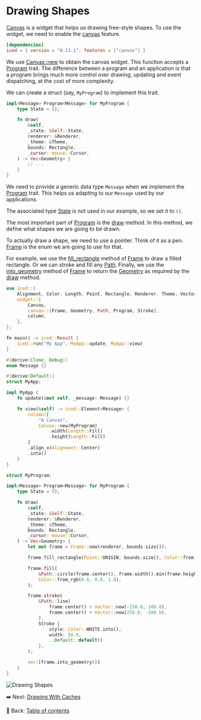 # Drawing Shapes

[Canvas](https://docs.rs/iced/0.13.1/iced/widget/canvas/struct.Canvas.html) is a widget that helps us drawing free-style shapes.
To use the widget, we need to enable the [canvas](https://docs.rs/crate/iced/0.13.1/features#canvas) feature.

```toml
[dependencies]
iced = { version = "0.13.1", features = ["canvas"] }
```

We use [Canvas::new](https://docs.rs/iced/0.13.1/iced/widget/canvas/struct.Canvas.html#method.new) to obtain the canvas widget. This function accepts a [Program](https://docs.rs/iced/0.13.1/iced/widget/canvas/trait.Program.html) trait. The difference between a program and an application is that a program brings much more control over drawing, updating and event dispatching, at the cost of more complexity.

We can create a struct (say, `MyProgram`) to implement this trait.

```rust
impl<Message> Program<Message> for MyProgram {
    type State = ();

    fn draw(
        &self,
        _state: &Self::State,
        renderer: &Renderer,
        _theme: &Theme,
        bounds: Rectangle,
        _cursor: mouse::Cursor,
    ) -> Vec<Geometry> {
        // ...
    }
}
```

We need to provide a generic data type `Message` when we implement the [Program](https://docs.rs/iced/0.13.1/iced/widget/canvas/trait.Program.html) trait. This helps us adapting to our `Message` used by our applications.

The associated type [State](https://docs.rs/iced/0.13.1/iced/widget/canvas/trait.Program.html#associatedtype.State) is not used in our example, so we set it to `()`.

The most important part of [Program](https://docs.rs/iced/0.13.1/iced/widget/canvas/trait.Program.html) is the [draw](https://docs.rs/iced/0.13.1/iced/widget/canvas/trait.Program.html#tymethod.draw) method.
In this method, we define what shapes we are going to be drawn.

To actually draw a shape, we need to use a pointer. Think of it as a pen. [Frame](https://docs.rs/iced/0.13.1/iced/widget/canvas/type.Frame.html) is the enum we are going to use for that.

For example, we use the [fill_rectangle](https://docs.rs/iced/0.13.1/iced/widget/canvas/type.Frame.html#method.fill_rectangle) method of [Frame](https://docs.rs/iced/0.13.1/iced/widget/canvas/type.Frame.html) to draw a filled rectangle.
Or we can stroke and fill any [Path](https://docs.rs/iced/0.13.1/iced/widget/canvas/struct.Path.html).
Finally, we use the [into_geometry](https://docs.rs/iced/0.13.1/iced/widget/canvas/type.Frame.html#method.into_geometry) method of [Frame](https://docs.rs/iced/0.13.1/iced/widget/canvas/type.Frame.html) to return the [Geometry](https://docs.rs/iced/0.13.1/iced/widget/canvas/type.Geometry.html) as required by the [draw](https://docs.rs/iced/0.13.1/iced/widget/canvas/trait.Program.html#tymethod.draw) method.

```rust
use iced::{
    Alignment, Color, Length, Point, Rectangle, Renderer, Theme, Vector, mouse,
    widget::{
        Canvas,
        canvas::{Frame, Geometry, Path, Program, Stroke},
        column,
    },
};

fn main() -> iced::Result {
    iced::run("My App", MyApp::update, MyApp::view)
}

#[derive(Clone, Debug)]
enum Message {}

#[derive(Default)]
struct MyApp;

impl MyApp {
    fn update(&mut self, _message: Message) {}

    fn view(&self) -> iced::Element<Message> {
        column![
            "A Canvas",
            Canvas::new(MyProgram)
                .width(Length::Fill)
                .height(Length::Fill)
        ]
        .align_x(Alignment::Center)
        .into()
    }
}

struct MyProgram;

impl<Message> Program<Message> for MyProgram {
    type State = ();

    fn draw(
        &self,
        _state: &Self::State,
        renderer: &Renderer,
        _theme: &Theme,
        bounds: Rectangle,
        _cursor: mouse::Cursor,
    ) -> Vec<Geometry> {
        let mut frame = Frame::new(renderer, bounds.size());

        frame.fill_rectangle(Point::ORIGIN, bounds.size(), Color::from_rgb(0.0, 0.2, 0.4));

        frame.fill(
            &Path::circle(frame.center(), frame.width().min(frame.height()) / 4.0),
            Color::from_rgb(0.6, 0.8, 1.0),
        );

        frame.stroke(
            &Path::line(
                frame.center() + Vector::new(-250.0, 100.0),
                frame.center() + Vector::new(250.0, -100.0),
            ),
            Stroke {
                style: Color::WHITE.into(),
                width: 50.0,
                ..Default::default()
            },
        );

        vec![frame.into_geometry()]
    }
}
```

![Drawing Shapes](./pic/drawing_shapes.png)

:arrow_right:  Next: [Drawing With Caches](./drawing_with_caches.md)

:blue_book: Back: [Table of contents](./../README.md)
